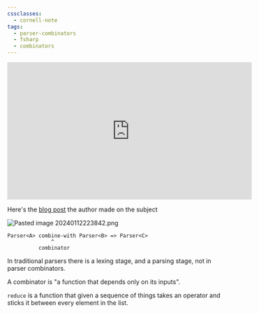 ```yaml
---
cssclasses:
  - cornell-note
tags:
  - parser-combinators
  - fsharp
  - combinators
---
```


<iframe width="560" height="315" src="https://www.youtube.com/embed/RDalzi7mhdY?si=d34sHPNeCdW-rYfi" title="YouTube video player" frameborder="0" allow="accelerometer; autoplay; clipboard-write; encrypted-media; gyroscope; picture-in-picture; web-share" allowfullscreen></iframe>

Here's the [blog post](https://fsharpforfunandprofit.com/posts/understanding-parser-combinators/) the author made on the subject 

![Pasted image 20240112223842.png](Pasted%20image%2020240112223842.png)

```
Parser<A> combine-with Parser<B> => Parser<C>
              ^
          combinator
```

In traditional parsers there is a lexing stage, and a parsing stage, not in parser combinators.

A combinator is "a function that depends only on its inputs".

`reduce` is a function that given a sequence of things takes an operator and sticks it between every element in the list.